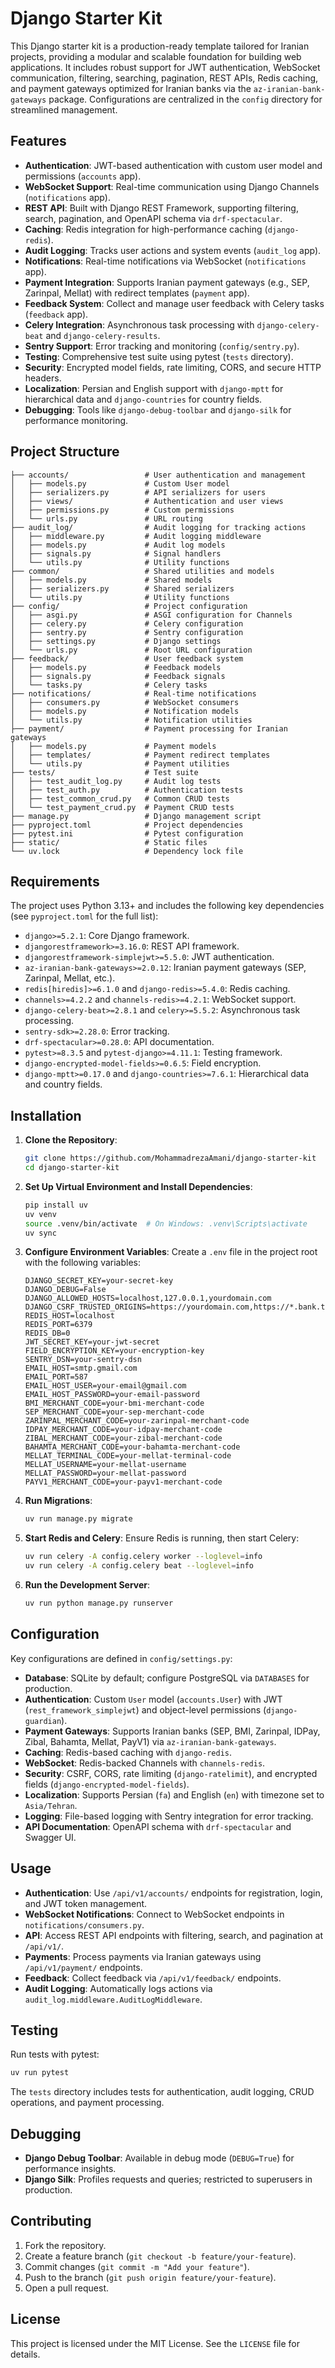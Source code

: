 # Django Starter Kit

This Django starter kit is a production-ready template tailored for Iranian projects, providing a modular and scalable foundation for building web applications. It includes robust support for JWT authentication, WebSocket communication, filtering, searching, pagination, REST APIs, Redis caching, and payment gateways optimized for Iranian banks via the `az-iranian-bank-gateways` package. Configurations are centralized in the `config` directory for streamlined management.

## Features

- **Authentication**: JWT-based authentication with custom user model and permissions (`accounts` app).
- **WebSocket Support**: Real-time communication using Django Channels (`notifications` app).
- **REST API**: Built with Django REST Framework, supporting filtering, search, pagination, and OpenAPI schema via `drf-spectacular`.
- **Caching**: Redis integration for high-performance caching (`django-redis`).
- **Audit Logging**: Tracks user actions and system events (`audit_log` app).
- **Notifications**: Real-time notifications via WebSocket (`notifications` app).
- **Payment Integration**: Supports Iranian payment gateways (e.g., SEP, Zarinpal, Mellat) with redirect templates (`payment` app).
- **Feedback System**: Collect and manage user feedback with Celery tasks (`feedback` app).
- **Celery Integration**: Asynchronous task processing with `django-celery-beat` and `django-celery-results`.
- **Sentry Support**: Error tracking and monitoring (`config/sentry.py`).
- **Testing**: Comprehensive test suite using pytest (`tests` directory).
- **Security**: Encrypted model fields, rate limiting, CORS, and secure HTTP headers.
- **Localization**: Persian and English support with `django-mptt` for hierarchical data and `django-countries` for country fields.
- **Debugging**: Tools like `django-debug-toolbar` and `django-silk` for performance monitoring.

## Project Structure

```plaintext
├── accounts/                 # User authentication and management
│   ├── models.py             # Custom User model
│   ├── serializers.py        # API serializers for users
│   ├── views/                # Authentication and user views
│   ├── permissions.py        # Custom permissions
│   └── urls.py               # URL routing
├── audit_log/                # Audit logging for tracking actions
│   ├── middleware.py         # Audit logging middleware
│   ├── models.py             # Audit log models
│   ├── signals.py            # Signal handlers
│   └── utils.py              # Utility functions
├── common/                   # Shared utilities and models
│   ├── models.py             # Shared models
│   ├── serializers.py        # Shared serializers
│   └── utils.py              # Utility functions
├── config/                   # Project configuration
│   ├── asgi.py               # ASGI configuration for Channels
│   ├── celery.py             # Celery configuration
│   ├── sentry.py             # Sentry configuration
│   ├── settings.py           # Django settings
│   └── urls.py               # Root URL configuration
├── feedback/                 # User feedback system
│   ├── models.py             # Feedback models
│   ├── signals.py            # Feedback signals
│   └── tasks.py              # Celery tasks
├── notifications/            # Real-time notifications
│   ├── consumers.py          # WebSocket consumers
│   ├── models.py             # Notification models
│   └── utils.py              # Notification utilities
├── payment/                  # Payment processing for Iranian gateways
│   ├── models.py             # Payment models
│   ├── templates/            # Payment redirect templates
│   └── utils.py              # Payment utilities
├── tests/                    # Test suite
│   ├── test_audit_log.py     # Audit log tests
│   ├── test_auth.py          # Authentication tests
│   ├── test_common_crud.py   # Common CRUD tests
│   └── test_payment_crud.py  # Payment CRUD tests
├── manage.py                 # Django management script
├── pyproject.toml            # Project dependencies
├── pytest.ini                # Pytest configuration
├── static/                   # Static files
└── uv.lock                   # Dependency lock file
```

## Requirements

The project uses Python 3.13+ and includes the following key dependencies (see `pyproject.toml` for the full list):

- `django>=5.2.1`: Core Django framework.
- `djangorestframework>=3.16.0`: REST API framework.
- `djangorestframework-simplejwt>=5.5.0`: JWT authentication.
- `az-iranian-bank-gateways>=2.0.12`: Iranian payment gateways (SEP, Zarinpal, Mellat, etc.).
- `redis[hiredis]>=6.1.0` and `django-redis>=5.4.0`: Redis caching.
- `channels>=4.2.2` and `channels-redis>=4.2.1`: WebSocket support.
- `django-celery-beat>=2.8.1` and `celery>=5.5.2`: Asynchronous task processing.
- `sentry-sdk>=2.28.0`: Error tracking.
- `drf-spectacular>=0.28.0`: API documentation.
- `pytest>=8.3.5` and `pytest-django>=4.11.1`: Testing framework.
- `django-encrypted-model-fields>=0.6.5`: Field encryption.
- `django-mptt>=0.17.0` and `django-countries>=7.6.1`: Hierarchical data and country fields.

## Installation

1. **Clone the Repository**:
   ```bash
   git clone https://github.com/MohammadrezaAmani/django-starter-kit
   cd django-starter-kit
   ```

2. **Set Up Virtual Environment and Install Dependencies**:
   ```bash
   pip install uv
   uv venv
   source .venv/bin/activate  # On Windows: .venv\Scripts\activate
   uv sync
   ```

4. **Configure Environment Variables**:
   Create a `.env` file in the project root with the following variables:
   ```plaintext
   DJANGO_SECRET_KEY=your-secret-key
   DJANGO_DEBUG=False
   DJANGO_ALLOWED_HOSTS=localhost,127.0.0.1,yourdomain.com
   DJANGO_CSRF_TRUSTED_ORIGINS=https://yourdomain.com,https://*.bank.test
   REDIS_HOST=localhost
   REDIS_PORT=6379
   REDIS_DB=0
   JWT_SECRET_KEY=your-jwt-secret
   FIELD_ENCRYPTION_KEY=your-encryption-key
   SENTRY_DSN=your-sentry-dsn
   EMAIL_HOST=smtp.gmail.com
   EMAIL_PORT=587
   EMAIL_HOST_USER=your-email@gmail.com
   EMAIL_HOST_PASSWORD=your-email-password
   BMI_MERCHANT_CODE=your-bmi-merchant-code
   SEP_MERCHANT_CODE=your-sep-merchant-code
   ZARINPAL_MERCHANT_CODE=your-zarinpal-merchant-code
   IDPAY_MERCHANT_CODE=your-idpay-merchant-code
   ZIBAL_MERCHANT_CODE=your-zibal-merchant-code
   BAHAMTA_MERCHANT_CODE=your-bahamta-merchant-code
   MELLAT_TERMINAL_CODE=your-mellat-terminal-code
   MELLAT_USERNAME=your-mellat-username
   MELLAT_PASSWORD=your-mellat-password
   PAYV1_MERCHANT_CODE=your-payv1-merchant-code
   ```

5. **Run Migrations**:
   ```bash
   uv run manage.py migrate
   ```

6. **Start Redis and Celery**:
   Ensure Redis is running, then start Celery:
   ```bash
   uv run celery -A config.celery worker --loglevel=info
   uv run celery -A config.celery beat --loglevel=info
   ```

7. **Run the Development Server**:
   ```bash
   uv run python manage.py runserver
   ```

## Configuration

Key configurations are defined in `config/settings.py`:

- **Database**: SQLite by default; configure PostgreSQL via `DATABASES` for production.
- **Authentication**: Custom `User` model (`accounts.User`) with JWT (`rest_framework_simplejwt`) and object-level permissions (`django-guardian`).
- **Payment Gateways**: Supports Iranian banks (SEP, BMI, Zarinpal, IDPay, Zibal, Bahamta, Mellat, PayV1) via `az-iranian-bank-gateways`.
- **Caching**: Redis-based caching with `django-redis`.
- **WebSocket**: Redis-backed Channels with `channels-redis`.
- **Security**: CSRF, CORS, rate limiting (`django-ratelimit`), and encrypted fields (`django-encrypted-model-fields`).
- **Localization**: Supports Persian (`fa`) and English (`en`) with timezone set to `Asia/Tehran`.
- **Logging**: File-based logging with Sentry integration for error tracking.
- **API Documentation**: OpenAPI schema with `drf-spectacular` and Swagger UI.

## Usage

- **Authentication**: Use `/api/v1/accounts/` endpoints for registration, login, and JWT token management.
- **WebSocket Notifications**: Connect to WebSocket endpoints in `notifications/consumers.py`.
- **API**: Access REST API endpoints with filtering, search, and pagination at `/api/v1/`.
- **Payments**: Process payments via Iranian gateways using `/api/v1/payment/` endpoints.
- **Feedback**: Collect feedback via `/api/v1/feedback/` endpoints.
- **Audit Logging**: Automatically logs actions via `audit_log.middleware.AuditLogMiddleware`.

## Testing

Run tests with pytest:
```bash
uv run pytest
```

The `tests` directory includes tests for authentication, audit logging, CRUD operations, and payment processing.

## Debugging

- **Django Debug Toolbar**: Available in debug mode (`DEBUG=True`) for performance insights.
- **Django Silk**: Profiles requests and queries; restricted to superusers in production.

## Contributing

1. Fork the repository.
2. Create a feature branch (`git checkout -b feature/your-feature`).
3. Commit changes (`git commit -m "Add your feature"`).
4. Push to the branch (`git push origin feature/your-feature`).
5. Open a pull request.

## License

This project is licensed under the MIT License. See the `LICENSE` file for details.
